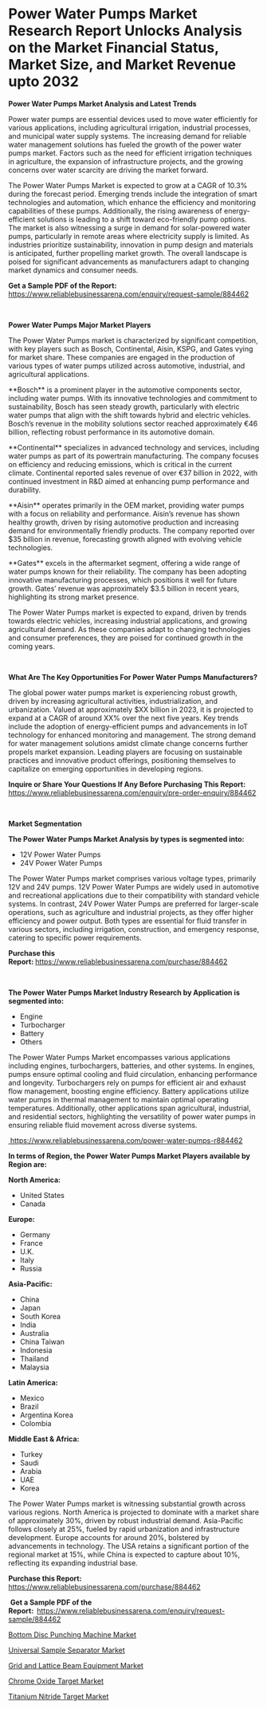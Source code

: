 <p><h1>Power Water Pumps Market Research Report Unlocks Analysis on the Market Financial Status, Market Size, and Market Revenue upto 2032</h1></p><p><strong>Power Water Pumps Market Analysis and Latest Trends</strong></p>
<p><p>Power water pumps are essential devices used to move water efficiently for various applications, including agricultural irrigation, industrial processes, and municipal water supply systems. The increasing demand for reliable water management solutions has fueled the growth of the power water pumps market. Factors such as the need for efficient irrigation techniques in agriculture, the expansion of infrastructure projects, and the growing concerns over water scarcity are driving the market forward.</p><p>The Power Water Pumps Market is expected to grow at a CAGR of 10.3% during the forecast period. Emerging trends include the integration of smart technologies and automation, which enhance the efficiency and monitoring capabilities of these pumps. Additionally, the rising awareness of energy-efficient solutions is leading to a shift toward eco-friendly pump options. The market is also witnessing a surge in demand for solar-powered water pumps, particularly in remote areas where electricity supply is limited. As industries prioritize sustainability, innovation in pump design and materials is anticipated, further propelling market growth. The overall landscape is poised for significant advancements as manufacturers adapt to changing market dynamics and consumer needs.</p></p>
<p><strong>Get a Sample PDF of the Report:&nbsp;</strong> <a href="https://www.reliablebusinessarena.com/enquiry/request-sample/884462?utm_campaign=1892&utm_medium=2&utm_source=Github&utm_content=ia&utm_term=28022025&utm_id=power-water-pumps">https://www.reliablebusinessarena.com/enquiry/request-sample/884462</a></p>
<p>&nbsp;</p>
<p><strong>Power Water Pumps Major Market Players</strong></p>
<p><p>The Power Water Pumps market is characterized by significant competition, with key players such as Bosch, Continental, Aisin, KSPG, and Gates vying for market share. These companies are engaged in the production of various types of water pumps utilized across automotive, industrial, and agricultural applications.</p><p>**Bosch** is a prominent player in the automotive components sector, including water pumps. With its innovative technologies and commitment to sustainability, Bosch has seen steady growth, particularly with electric water pumps that align with the shift towards hybrid and electric vehicles. Bosch’s revenue in the mobility solutions sector reached approximately €46 billion, reflecting robust performance in its automotive domain.</p><p>**Continental** specializes in advanced technology and services, including water pumps as part of its powertrain manufacturing. The company focuses on efficiency and reducing emissions, which is critical in the current climate. Continental reported sales revenue of over €37 billion in 2022, with continued investment in R&D aimed at enhancing pump performance and durability.</p><p>**Aisin** operates primarily in the OEM market, providing water pumps with a focus on reliability and performance. Aisin’s revenue has shown healthy growth, driven by rising automotive production and increasing demand for environmentally friendly products. The company reported over $35 billion in revenue, forecasting growth aligned with evolving vehicle technologies.</p><p>**Gates** excels in the aftermarket segment, offering a wide range of water pumps known for their reliability. The company has been adopting innovative manufacturing processes, which positions it well for future growth. Gates’ revenue was approximately $3.5 billion in recent years, highlighting its strong market presence.</p><p>The Power Water Pumps market is expected to expand, driven by trends towards electric vehicles, increasing industrial applications, and growing agricultural demand. As these companies adapt to changing technologies and consumer preferences, they are poised for continued growth in the coming years.</p></p>
<p>&nbsp;</p>
<p><strong>What Are The Key Opportunities For Power Water Pumps Manufacturers?</strong></p>
<p><p>The global power water pumps market is experiencing robust growth, driven by increasing agricultural activities, industrialization, and urbanization. Valued at approximately $XX billion in 2023, it is projected to expand at a CAGR of around XX% over the next five years. Key trends include the adoption of energy-efficient pumps and advancements in IoT technology for enhanced monitoring and management. The strong demand for water management solutions amidst climate change concerns further propels market expansion. Leading players are focusing on sustainable practices and innovative product offerings, positioning themselves to capitalize on emerging opportunities in developing regions.</p></p>
<p><strong>Inquire or Share Your Questions If Any Before Purchasing This Report:</strong> <a href="https://www.reliablebusinessarena.com/enquiry/pre-order-enquiry/884462?utm_campaign=1892&utm_medium=2&utm_source=Github&utm_content=ia&utm_term=28022025&utm_id=power-water-pumps">https://www.reliablebusinessarena.com/enquiry/pre-order-enquiry/884462</a></p>
<p>&nbsp;</p>
<p><strong>Market Segmentation</strong></p>
<p><strong>The Power Water Pumps Market Analysis by types is segmented into:</strong></p>
<p><ul><li>12V Power Water Pumps</li><li>24V Power Water Pumps</li></ul></p>
<p><p>The Power Water Pumps market comprises various voltage types, primarily 12V and 24V pumps. 12V Power Water Pumps are widely used in automotive and recreational applications due to their compatibility with standard vehicle systems. In contrast, 24V Power Water Pumps are preferred for larger-scale operations, such as agriculture and industrial projects, as they offer higher efficiency and power output. Both types are essential for fluid transfer in various sectors, including irrigation, construction, and emergency response, catering to specific power requirements.</p></p>
<p><strong>Purchase this Report:&nbsp;</strong><a href="https://www.reliablebusinessarena.com/purchase/884462?utm_campaign=1892&utm_medium=2&utm_source=Github&utm_content=ia&utm_term=28022025&utm_id=power-water-pumps">https://www.reliablebusinessarena.com/purchase/884462</a></p>
<p>&nbsp;</p>
<p><strong>The Power Water Pumps Market Industry Research by Application is segmented into:</strong></p>
<p><ul><li>Engine</li><li>Turbocharger</li><li>Battery</li><li>Others</li></ul></p>
<p><p>The Power Water Pumps Market encompasses various applications including engines, turbochargers, batteries, and other systems. In engines, pumps ensure optimal cooling and fluid circulation, enhancing performance and longevity. Turbochargers rely on pumps for efficient air and exhaust flow management, boosting engine efficiency. Battery applications utilize water pumps in thermal management to maintain optimal operating temperatures. Additionally, other applications span agricultural, industrial, and residential sectors, highlighting the versatility of power water pumps in ensuring reliable fluid movement across diverse systems.</p></p>
<p><a href="https://www.reliablebusinessarena.com/power-water-pumps-r884462?utm_campaign=1892&utm_medium=2&utm_source=Github&utm_content=ia&utm_term=28022025&utm_id=power-water-pumps">&nbsp;https://www.reliablebusinessarena.com/power-water-pumps-r884462</a></p>
<p><strong>In terms of Region, the Power Water Pumps Market Players available by Region are:</strong></p>
<p>
    <p> <strong> North America: </strong>
        <ul>
            <li>United States</li>
            <li>Canada</li>
        </ul>
        </p> 
    <p> <strong> Europe: </strong>
        <ul>
            <li>Germany</li>
            <li>France</li>
            <li>U.K.</li>
            <li>Italy</li>
            <li>Russia</li>
        </ul>
        </p> 
    <p> <strong> Asia-Pacific: </strong>
        <ul>
            <li>China</li>
            <li>Japan</li>
            <li>South Korea</li>
            <li>India</li>
            <li>Australia</li>
            <li>China Taiwan</li>
            <li>Indonesia</li>
            <li>Thailand</li>
            <li>Malaysia</li>
        </ul>
        </p> 
    <p> <strong> Latin America: </strong>
        <ul>
            <li>Mexico</li>
            <li>Brazil</li>
            <li>Argentina Korea</li>
            <li>Colombia</li>
        </ul>
        </p> 
    <p> <strong> Middle East & Africa: </strong>
        <ul>
            <li>Turkey</li>
            <li>Saudi</li>
            <li>Arabia</li>
            <li>UAE</li>
            <li>Korea</li>
        </ul>
    </p>
    </p>
<p><p>The Power Water Pumps market is witnessing substantial growth across various regions. North America is projected to dominate with a market share of approximately 30%, driven by robust industrial demand. Asia-Pacific follows closely at 25%, fueled by rapid urbanization and infrastructure development. Europe accounts for around 20%, bolstered by advancements in technology. The USA retains a significant portion of the regional market at 15%, while China is expected to capture about 10%, reflecting its expanding industrial base.</p></p>
<p><strong>Purchase this Report: </strong><a href="https://www.reliablebusinessarena.com/purchase/884462?utm_campaign=1892&utm_medium=2&utm_source=Github&utm_content=ia&utm_term=28022025&utm_id=power-water-pumps">https://www.reliablebusinessarena.com/purchase/884462</a></p>
<p>&nbsp;<strong>Get a Sample PDF of the Report:&nbsp;&nbsp;</strong><a href="https://www.reliablebusinessarena.com/enquiry/request-sample/884462?utm_campaign=1892&utm_medium=2&utm_source=Github&utm_content=ia&utm_term=28022025&utm_id=power-water-pumps">https://www.reliablebusinessarena.com/enquiry/request-sample/884462</a></p>
<p><strong></strong></p>
<p><p><a href="https://github.com/kukolkasimo5/Market-Research-Report-List-1/blob/main/bottom-disc-punching-machine-market.md?utm_campaign=1892&utm_medium=2&utm_source=Github&utm_content=ia&utm_term=28022025&utm_id=power-water-pumps">Bottom Disc Punching Machine Market</a></p><p><a href="https://github.com/mudgeadamsvx/Market-Research-Report-List-1/blob/main/universal-sample-separator-market.md?utm_campaign=1892&utm_medium=2&utm_source=Github&utm_content=ia&utm_term=28022025&utm_id=power-water-pumps">Universal Sample Separator Market</a></p><p><a href="https://github.com/beyeagamizjp/Market-Research-Report-List-1/blob/main/grid-and-lattice-beam-equipment-market.md?utm_campaign=1892&utm_medium=2&utm_source=Github&utm_content=ia&utm_term=28022025&utm_id=power-water-pumps">Grid and Lattice Beam Equipment Market</a></p><p><a href="https://github.com/shafriusizi/Market-Research-Report-List-1/blob/main/chrome-oxide-target-market.md?utm_campaign=1892&utm_medium=2&utm_source=Github&utm_content=ia&utm_term=28022025&utm_id=power-water-pumps">Chrome Oxide Target Market</a></p><p><a href="https://github.com/stickkinkel/Market-Research-Report-List-1/blob/main/titanium-nitride-target-market.md?utm_campaign=1892&utm_medium=2&utm_source=Github&utm_content=ia&utm_term=28022025&utm_id=power-water-pumps">Titanium Nitride Target Market</a></p></p>